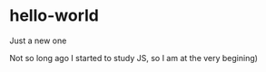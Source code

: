 # hello-world
Just a new one

Not so long ago I started to study JS, so I am at the very begining)


